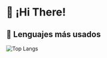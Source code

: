 # 👋 ¡Hi There!

## 🚀 Lenguajes más usados

![Top Langs](https://github-readme-stats1-fjrbachs-projects.vercel.app/api/top-langs/?username=FJRBach&layout=compact&langs_count=15&hide=css,html,blade&theme=transparent&card_width=600&custom_title=Lenguajes%20más%20usados)
